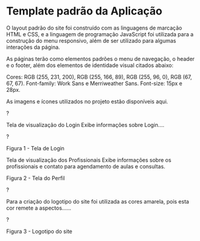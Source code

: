 # Template padrão da Aplicação

O layout padrão do site foi construído com as linguagens de marcação HTML e CSS, e a linguagem de programação JavaScript foi utilizada para a construção do menu responsivo, além de ser utilizado para algumas interações da página. 

As páginas terão como elementos padrões o menu de navegação, o header e o footer, além dos elementos de identidade visual citados abaixo:

Cores: RGB (255, 231, 200), RGB (255, 166, 89), RGB (255, 96, 0), RGB (67, 67, 67).
Font-family: Work Sans e Merriweather Sans. 
Font-size: 15px e 28px.

As imagens e ícones utilizados no projeto estão disponíveis aqui.


?

Tela de visualização do Login
Exibe informações sobre Login....

?

Figura 1 - Tela de Login

Tela de visualização dos Profissionais
Exibe informações sobre os profissionais e contato para agendamento de aulas e consultas.



Figura 2 - Tela do Perfil

?


Para a criação do logotipo do site foi utilizada as cores amarela, pois esta cor remete a aspectos......

?

Figura 3 - Logotipo do site
